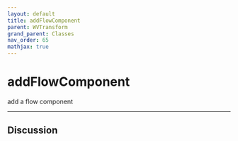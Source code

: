 ```yaml
---
layout: default
title: addFlowComponent
parent: WVTransform
grand_parent: Classes
nav_order: 65
mathjax: true
---
```


#  addFlowComponent

add a flow component


---

## Discussion

  
